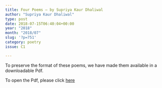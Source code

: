 ```yaml
---
title: Four Poems – by Supriya Kaur Dhaliwal
author: "Supriya Kaur Dhaliwal"
type: post
date: 2018-07-15T06:40:04+00:00
year: "2018"
month: "2018/07"
slug: '?p=751'
category: poetry
issue: C1

---
```

To preserve the format of these poems, we have made them available in a downloadable Pdf.

To open the Pdf, please click [here][1]

 [1]: http://bombayliterarymagazine.com/wp-content/uploads/2018/07/TBLM_Dhaliwal_Final.pdf
